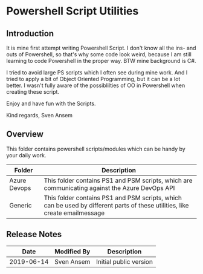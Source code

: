 # Powershell Script Utilities

## Introduction

It is mine first attempt writing Powershell Script. I don't know all the ins- and outs of Powershell, so that's why some code look weird, because I am still learning to code Powershell in the proper way. BTW mine background is C#.

I tried to avoid large PS scripts which I often see during mine work. And I tried to apply a bit of Object Oriented Programming, but it can be a lot better. I wasn't fully aware of the possiblilties of OO in Powershell when creating these script.

Enjoy and have fun with the Scripts.

Kind regards,
Sven Ansem

## Overview

This folder contains powershell scripts/modules which can be handy by your daily work.

| Folder       | Description                                                                                        |
|--------------|----------------------------------------------------------------------------------------------------|
| Azure Devops | This folder contains PS1 and PSM scripts, which are communicating against the Azure DevOps API     |
| Generic      | This folder contains PS1 and PSM scripts, which can be used by different parts of these utilities, like create emailmessage |

## Release Notes

| Date       | Modified By | Description     |
|------------|-------------|-----------------|
| 2019-06-14 | Sven Ansem  | Initial public version |
